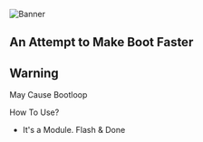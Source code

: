 ![Banner](https://github.com/user-attachments/assets/f4b40918-8933-4fa4-aa2b-affbee30b233)
## An Attempt to Make Boot Faster

## Warning
May Cause Bootloop

How To Use?
- It's a Module. Flash & Done

